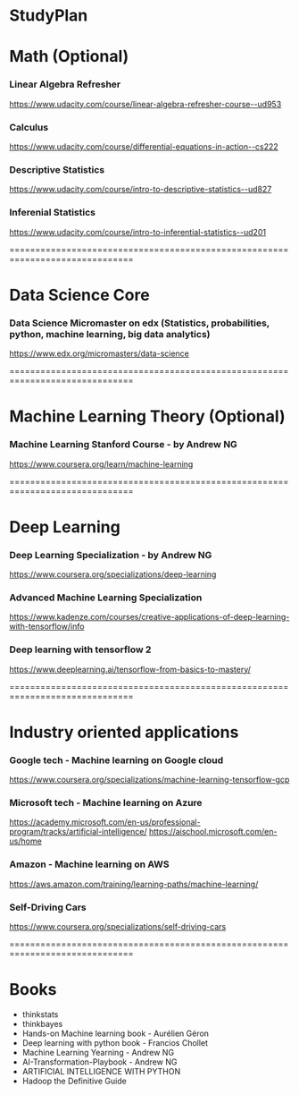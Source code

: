 # StudyPlan

# Math (Optional)
### Linear Algebra Refresher
https://www.udacity.com/course/linear-algebra-refresher-course--ud953

### Calculus</br>
https://www.udacity.com/course/differential-equations-in-action--cs222

### Descriptive Statistics</br>
https://www.udacity.com/course/intro-to-descriptive-statistics--ud827

### Inferenial Statistics</br>
https://www.udacity.com/course/intro-to-inferential-statistics--ud201

==============================================================================

# Data Science Core
### Data Science Micromaster on edx (Statistics, probabilities, python, machine learning, big data analytics)
https://www.edx.org/micromasters/data-science

==============================================================================

# Machine Learning Theory (Optional)
### Machine Learning Stanford Course - by Andrew NG
https://www.coursera.org/learn/machine-learning

==============================================================================

# Deep Learning
### Deep Learning Specialization - by Andrew NG
https://www.coursera.org/specializations/deep-learning

### Advanced Machine Learning Specialization
https://www.kadenze.com/courses/creative-applications-of-deep-learning-with-tensorflow/info

### Deep learning with tensorflow 2
https://www.deeplearning.ai/tensorflow-from-basics-to-mastery/

==============================================================================

# Industry oriented applications
### Google tech - Machine learning on Google cloud
https://www.coursera.org/specializations/machine-learning-tensorflow-gcp

### Microsoft tech - Machine learning on Azure
https://academy.microsoft.com/en-us/professional-program/tracks/artificial-intelligence/
https://aischool.microsoft.com/en-us/home

### Amazon - Machine learning on AWS
https://aws.amazon.com/training/learning-paths/machine-learning/

### Self-Driving Cars
https://www.coursera.org/specializations/self-driving-cars

==============================================================================

# Books
- thinkstats	
- thinkbayes	
- Hands-on Machine learning book - Aurélien Géron
- Deep learning with python book	- Francios Chollet
- Machine Learning Yearning	- Andrew NG
- AI-Transformation-Playbook	- Andrew NG
- ARTIFICIAL INTELLIGENCE WITH PYTHON	
- Hadoop the Definitive Guide	
